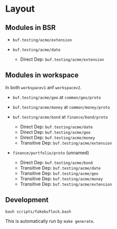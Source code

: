 # Layout

## Modules in BSR

- `buf.testing/acme/extension`

- `buf.testing/acme/date`
  - Direct Dep: `buf.testing/acme/extension`

## Modules in workspace

In both `workspacev1` anf `workspacev2`.

- `buf.testing/acme/geo` at `common/geo/proto`

- `buf.testing/acme/money` at `common/money/proto`

- `buf.testing/acme/bond` at `finance/bond/proto`
  - Direct Dep: `buf.testing/acme/date`
  - Direct Dep: `buf.testing/acme/geo`
  - Direct Dep: `buf.testing/acme/money`
  - Transitive Dep: `buf.testing/acme/extension`

- `finance/portfolio/proto` (unnamed)
  - Direct Dep: `buf.testing/acme/bond`
  - Transitive Dep: `buf.testing/acme/date`
  - Transitive Dep: `buf.testing/acme/geo`
  - Transitive Dep: `buf.testing/acme/money`
  - Transitive Dep: `buf.testing/acme/extension`

## Development

```
bash scripts/fakebuflock.bash
```

This is automatically run by `make generate`.
